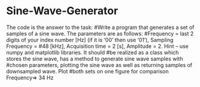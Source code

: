 # Sine-Wave-Generator
The code is the answer to the task:
#Write a program that generates a set of samples of a sine wave. The parameters are as follows: 
#Frequency = last 2 digits of your index number [Hz] (if it is ‘00’ then use ‘01’), Sampling Frequency = 
#48 [kHz], Acquisition time = 2 [s], Amplitude = 2. Hint – use numpy and matplotlib libraries. It should 
#be realized as a class which stores the sine wave, has a method to generate sine wave samples with 
#chosen parameters, plotting the sine wave as well as returning samples of downsampled wave. Plot 
#both sets on one figure for comparison
Frequency=> 34 Hz
